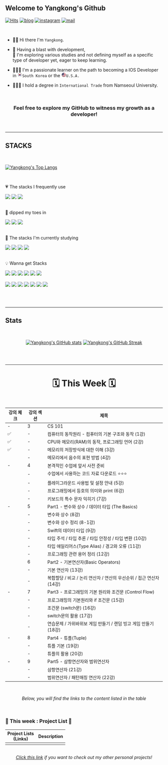 ## Welcome to Yangkong's Github

[![Hits](https://hits.seeyoufarm.com/api/count/incr/badge.svg?url=https%3A%2F%2Fgithub.com%2FDEV-Yangkong%2Fhit-counter&count_bg=%23F7DF76&title_bg=%23AAAAA&icon=github.svg&icon_color=%23FFFFFF&title=hits&edge_flat=false)](https://hits.seeyoufarm.com)
[![blog](https://img.shields.io/badge/Yangkong's_Blog-ffd166?style=flat&logo=tistory&logoColor=white)](https://dev-yangkong.tistory.com/)
[![instagram](https://img.shields.io/badge/Yangkong's_instagram-06d6a0?style=flat&logo=Instagram&logoColor=white)](https://www.instagram.com/hi._.yangkong/)
[![mail](https://img.shields.io/badge/dev.yangkong@gmail.com-118ab2?style=flat&logo=Gmail&logoColor=white)](mailto:dev.yangkong@gmail.com)

<br/>

- 👋🏻 Hi there I'm `Yangkong`.

- 📖 Having a blast with development,<br/>
  💖 I'm exploring various studies and not defining myself as a specific type of developer yet, eager to keep learning.

- 👩🏻‍💻 I'm a passionate learner on the path to becoming a IOS Developer in <img src="./01_img/south-korea.png" width=15px height=15px>`South Korea` or the <img src="./01_img/USA.png" width=15px height=15px>`U.S.A.`

- 👩🏻‍🎓 I hold a degree in `International Trade` from Namseoul University.

<br/>
<div align=center>
<h3> Feel free to explore my GitHub to witness my growth as a developer!</h3>
</div>
<br/>

---

## STACKS

<br/>

[![Yangkong's Top Langs](https://github-readme-stats.vercel.app/api/top-langs/?username=DEV-Yangkong&layout=donut&theme=solarized-light)](https://github.com/anuraghazra/github-readme-stats)

<br/>

💗 The stacks I frequently use

<div>
  <img src="https://img.shields.io/badge/HTML5-E34F26?style=for-the-badge&logo=HTML5&logoColor=white"> 
  <img src="https://img.shields.io/badge/CSS3-1572B6?style=for-the-badge&logo=CSS3&logoColor=white">
  <img src="https://img.shields.io/badge/javascript-F7DF1E?style=for-the-badge&logo=javascript&logoColor=black">
</div>

<br/>

💛 dipped my toes in

<div>
    <img src="https://img.shields.io/badge/react.js-61DAFB?style=for-the-badge&logo=react&logoColor=black">
    <img src="https://img.shields.io/badge/python-3776AB?style=for-the-badge&logo=python&logoColor=white">
    <img src="https://img.shields.io/badge/bootstrap-7952B3?style=for-the-badge&logo=bootstrap&logoColor=white">
</div>

<br/>

📖 The stacks I'm currently studying

<div>
  <img src="https://img.shields.io/badge/ios-000000?style=for-the-badge&logo=ios&logoColor=white">
  <img src="https://img.shields.io/badge/swift-F05138?style=for-the-badge&logo=swift&logoColor=white">
  <img src="https://img.shields.io/badge/Typescript-3178C6?style=for-the-badge&logo=Typescript&logoColor=white">
  <img src="https://img.shields.io/badge/Node.js-339933?style=for-the-badge&logo=Node.js&logoColor=white">
</div>

<br/>

💡 Wanna get Stacks

<div>
  <img src="https://img.shields.io/badge/django-092E20?style=for-the-badge&logo=django&logoColor=white">
  <img src="https://img.shields.io/badge/flutter-02569B?style=for-the-badge&logo=flutter&logoColor=white">
  <img src="https://img.shields.io/badge/ReactNative-61DAFB?style=for-the-badge&logo=react&logoColor=black">
  <img src="https://img.shields.io/badge/NestJs-E0234E?style=for-the-badge&logo=NestJs&logoColor=black">
  <img src="https://img.shields.io/badge/Next.Js-000000?style=for-the-badge&logo=Next.Js&logoColor=white">
  <img src="https://img.shields.io/badge/mysql-4479A1?style=for-the-badge&logo=mysql&logoColor=white">
  
</div>

<br>

<div>
  <img src="https://img.shields.io/badge/Flask-000000?style=for-the-badge&logo=Flask&logoColor=white">
  <img src="https://img.shields.io/badge/docker-232F3E?style=for-the-badge&logo=docker&logoColor=white">
  <img src="https://img.shields.io/badge/amazonaws-232F3E?style=for-the-badge&logo=amazonaws&logoColor=white">
  <img src="https://img.shields.io/badge/Angular-DD0031?style=for-the-badge&logo=Angular&logoColor=white">
  <img src="https://img.shields.io/badge/Vue.js-4FC08D?style=for-the-badge&logo=Vue.js&logoColor=white">
  <img src="https://img.shields.io/badge/jQuery-0769AD?style=for-the-badge&logo=jQuery&logoColor=white">
  <img src="https://img.shields.io/badge/Java-007396?style=flat-square&logo=coffeescript&logoColor=white">
</div>

<br/><br/>

---

## Stats

<br/>

<div align=center>
  
[![Yangkong's GitHub stats](https://github-readme-stats.vercel.app/api?username=DEV-Yangkong&theme=gruvbox_light&card_width=280&align=left)](https://github.com/anuraghazra/github-readme-stats)
[![Yangkong's GitHub Streak](https://streak-stats.demolab.com/?user=DEV-Yangkong&theme=gruvbox-light&card_width=380&align=right)](https://git.io/streak-stats)

</div>
<br/><br/>

---

<div align=center>

<h1>🗓️ This Week 🗓️</h1>

<br/>

| 강의 체크 | 강의 섹션 | 제목                                                                 |
| --------- | --------- | -------------------------------------------------------------------- |
| -         | 3         | CS 101                                                               |
| ✅        | -         | 컴퓨터의 동작원리 - 컴퓨터의 기본 구조와 동작 (1강)                  |
| ✅        | -         | CPU와 메모리(RAM)의 동작, 프로그래밍 언어 (2강)                      |
| ✅        | -         | 메모리의 저장방식에 대한 이해 (3강)                                  |
|           | -         | 메모리에서 음수의 표현 방법 (4강)                                    |
| -         | 4         | 본격적인 수업에 앞서 사전 준비                                       |
|           | -         | 수업에서 사용하는 코드 자료 다운로드 ⭐️⭐️⭐️                       |
|           | -         | 플레이그라운드 사용법 및 설정 안내 (5강)                             |
|           | -         | 프로그래밍에서 등호의 의미와 print (6강)                             |
|           | -         | 키보드의 특수 문자 익히기 (7강)                                      |
| -         | 5         | Part1 - 변수와 상수 / 데이터 타입 (The Basics)                       |
|           | -         | 변수와 상수 (8강)                                                    |
|           | -         | 변수와 상수 정리 (8-1강)                                             |
|           | -         | Swift의 데이터 타입 (9강)                                            |
|           | -         | 타입 주석 / 타입 추론 / 타입 안정성 / 타입 변환 (10강)               |
|           | -         | 타입 애일리어스(Type Alias) / 경고와 오류 (11강)                     |
|           | -         | 프로그래밍 관련 용어 정리 (12강)                                     |
|           | 6         | Part2 - 기본연산자(Basic Operators)                                  |
|           | -         | 기본 연산자 (13강)                                                   |
|           | -         | 복합할당 / 비교 / 논리 연산자 / 연산의 우선순위 / 접근 연산자 (14강) |
| -         | 7         | Part3 - 프로그래밍의 기본 원리와 조건문 (Control Flow)               |
|           | -         | 프로그래밍의 기본원리와 if 조건문 (15강)                             |
|           | -         | 조건문 (switch문) (16강)                                             |
|           | -         | switch문의 활용 (17강)                                               |
|           | -         | 연습문제 / 가위바위보 게임 만들기 / 랜덤 빙고 게임 만들기 (18강)     |
| -         | 8         | Part4 - 튜플(Tuple)                                                  |
|           | -         | 튜플 기본 (19강)                                                     |
|           | -         | 튜플의 활용 (20강)                                                   |
| -         | 9         | Part5 - 삼항연산자와 범위연산자                                      |
|           | -         | 삼항연산자 (21강)                                                    |
|           | -         | 범위연산자 / 패턴매칭 연산자 (22강)                                  |

<br/>

<em>Below, you will find the links to the content listed in the table</em>

</div>

<br/>

### 🔗 This week : Project List 🔗

<div align=center>

| Project Lists<br/>(Links) | Description |
| ------------------------- | ----------- |
|                           |             |

<br/>
<em><a href="https://github.com/DEV-Yangkong/MyProjectArchive">Click this link</a> if you want to check out my other personal projects!</em>
<br/>
</div>
